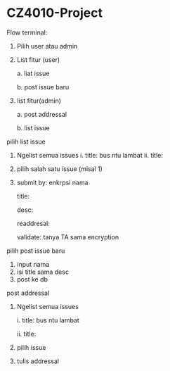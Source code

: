 # CZ4010-Project


Flow terminal:
1. Pilih user atau admin

2. List fitur (user)

	a. liat issue
	
	b. post issue baru

3. list fitur(admin)

	a. post addressal
	
	b. list issue


pilih list issue
1. Ngelist semua issues
	i. title: bus ntu lambat 
	ii. title: 

2. pilih salah satu issue (misal 1)

3. submit by: enkrpsi nama

   title:
   
   desc:
   
   readdresal:
   
   validate: tanya TA sama encryption
   
pilih post issue baru
1. input nama
2. isi title sama desc
3. post ke db

post addressal
1. Ngelist semua issues

	i. title: bus ntu lambat 
	
	ii. title: 
	
2. pilih issue
3. tulis addressal
